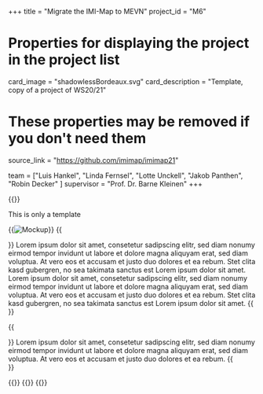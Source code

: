 +++
title = "Migrate the IMI-Map to MEVN"
project_id = "M6"

# Properties for displaying the project in the project list
card_image = "shadowlessBordeaux.svg"
card_description = "Template, copy of a project of WS20/21"


# These properties may be removed if you don't need them
source_link = "https://github.com/imimap/imimap21"


team = ["Luis Hankel", "Linda Fernsel", "Lotte Unckell", "Jakob Panthen", "Robin Decker" ]
supervisor = "Prof. Dr. Barne Kleinen"
+++

{{<mediathek id="9a515dbdd99e6b17d8a21d87d5fcd3cb" >}}

This is only a template

{{<image src="headerindex.png" alt="Mockup" >}}
{{<section title="Our Goals">}}
Lorem ipsum dolor sit amet, consetetur sadipscing elitr, sed diam nonumy eirmod tempor invidunt ut labore et dolore magna aliquyam erat, sed diam voluptua. At vero eos et accusam et justo duo dolores et ea rebum. Stet clita kasd gubergren, no sea takimata sanctus est Lorem ipsum dolor sit amet. Lorem ipsum dolor sit amet, consetetur sadipscing elitr, sed diam nonumy eirmod tempor invidunt ut labore et dolore magna aliquyam erat, sed diam voluptua. At vero eos et accusam et justo duo dolores et ea rebum. Stet clita kasd gubergren, no sea takimata sanctus est Lorem ipsum dolor sit amet.
{{</section>}}

<!--{{<quote source="https://developer.mozilla.org/en-US/docs/Web/HTML/Element/blockquote" caption="me">}}
yeet
{{</quote>}} -->

{{<section title="The Team">}}
Lorem ipsum dolor sit amet, consetetur sadipscing elitr, sed diam nonumy eirmod tempor invidunt ut labore et dolore magna aliquyam erat, sed diam voluptua. At vero eos et accusam et justo duo dolores et ea rebum.
{{</section >}}

{{<gallery>}}
{{<team-member image="niklas.jpeg" name="Niklas">}}
{{</gallery>}}
